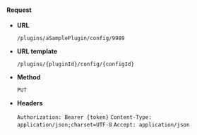 #### Request

* **URL**

  `/plugins/aSamplePlugin/config/9989`

* **URL template**

  `/plugins/{pluginId}/config/{configId}`

* **Method**

  `PUT`

* **Headers**

  `Authorization: Bearer {token}`
  `Content-Type: application/json;charset=UTF-8`
  `Accept: application/json`
